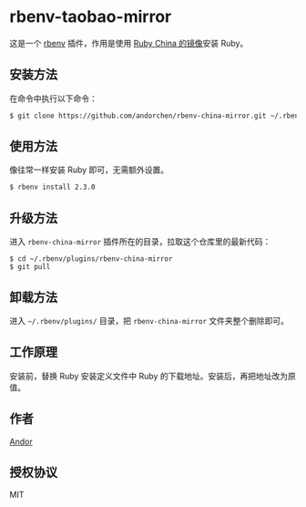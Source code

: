 # rbenv-taobao-mirror

这是一个 [rbenv](https://github.com/sstephenson/rbenv) 插件，作用是使用 [Ruby China 的镜像](https://cache.ruby-china.org/)安装 Ruby。

## 安装方法

在命令中执行以下命令：

```sh
$ git clone https://github.com/andorchen/rbenv-china-mirror.git ~/.rbenv/plugins/rbenv-china-mirror
```

## 使用方法

像往常一样安装 Ruby 即可，无需额外设置。

```sh
$ rbenv install 2.3.0
```

## 升级方法

进入 `rbenv-china-mirror` 插件所在的目录，拉取这个仓库里的最新代码：

```
$ cd ~/.rbenv/plugins/rbenv-china-mirror
$ git pull
```

## 卸载方法

进入 `~/.rbenv/plugins/` 目录，把 `rbenv-china-mirror` 文件夹整个删除即可。

## 工作原理

安装前，替换 Ruby 安装定义文件中 Ruby 的下载地址。安装后，再把地址改为原值。

## 作者

[Andor](http://about.ac)

## 授权协议

MIT
